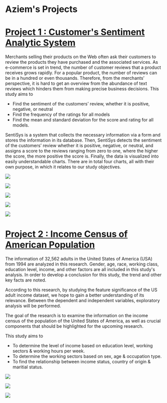 # Aziem's Projects

# [Project 1 : Customer's Sentiment Analytic System](https://github.com/Ziem99/Sentisys) 
Merchants selling their products on the Web often ask their customers to review the products they have purchased and the associated services. As e-commerce is set in trend, the number of customer reviews that a product receives grows rapidly. For a popular product, the number of reviews can be in a hundred or even thousands. Therefore, from the merchants’ perspective, it is hard to get an overview from the abundance of text reviews which hinders them from making precise business decisions. This study aims to

* Find the sentiment of the customers’ review, whether it is positive, negative, or neutral 
* Find the frequency of the ratings for all models 
* Find the mean and standard deviation for the score and rating for all models. 

SentiSys is a system that collects the necessary information via a form and stores the information in its database. Then, SentiSys detects the sentiment of the customers’ review whether it is positive, negative, or neutral, and assigns a score to the reviews ranging from zero to one, where the higher the score, the more positive the score is. Finally, the data is visualized into easily understandable charts. There are in total four charts, all with their own purpose, in which it relates to our study objectives. 

![](/images/SentiSys_1.png)

![](/images/SentiSys_2.png)

![](/images/SentiSys_3.png)

![](/images/SentiSys_4.png)

![](/images/Award.jpg)

# [Project 2 : Income Census of American Population](https://github.com/Ziem99/Income-census-of-american-population)
The information of 32,562 adults in the United States of America (USA) from 1994 are analyzed in this research. Gender, age, race, working class, education level, income, and other factors are all included in this study's analysis. In order to develop a conclusion for this study, the trend and other key facts are noted.

According to this research, by studying the feature significance of the US adult income dataset, we hope to gain a better understanding of its relevance. Between the dependent and independent variables, exploratory analysis will be performed.

The goal of the research is to examine the information on the income census of the population of the United States of America, as well as crucial components that should be highlighted for the upcoming research.

This study aims to 

* To determine the level of income based on education level, working sectors & working hours per week.
* To determine the working sectors based on sex, age & occupation type.
* To find the relationship between income status, country of origin & maritial status.

![](/images/Income_census.jpg)

![](/images/Income_Census1.png)

![](/images/Income_Census2.png)

